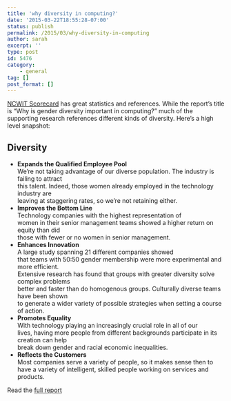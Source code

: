 ```yaml
---
title: 'why diversity in computing?'
date: '2015-03-22T18:55:28-07:00'
status: publish
permalink: /2015/03/why-diversity-in-computing
author: sarah
excerpt: ''
type: post
id: 5476
category:
    - general
tag: []
post_format: []
---
```

[NCWIT Scorecard](http://www.ncwit.org/resources/ncwit-scorecard-report-status-women-information-technology) has great statistics and references. While the report’s title is “Why is gender diversity important in computing?” much of the supporting research references different kinds of diversity. Here’s a high level snapshot:

Diversity
---------

- **Expands the Qualified Employee Pool**  
  We’re not taking advantage of our diverse population. The industry is failing to attract  
  this talent. Indeed, those women already employed in the technology industry are  
  leaving at staggering rates, so we’re not retaining either.
- **Improves the Bottom Line**  
  Technology companies with the highest representation of  
  women in their senior management teams showed a higher return on equity than did  
  those with fewer or no women in senior management.
- **Enhances Innovation**  
  A large study spanning 21 different companies showed  
  that teams with 50:50 gender membership were more experimental and more efficient.  
  Extensive research has found that groups with greater diversity solve complex problems  
  better and faster than do homogenous groups. Culturally diverse teams have been shown  
  to generate a wider variety of possible strategies when setting a course of action.
- **Promotes Equality**  
  With technology playing an increasingly crucial role in all of our  
  lives, having more people from different backgrounds participate in its creation can help  
  break down gender and racial economic inequalities.
- **Reflects the Customers**  
  Most companies serve a variety of people, so it makes sense then to have a variety of intelligent, skilled people working on services and products.

Read the [full report](http://www.ncwit.org/resources/ncwit-scorecard-report-status-women-information-technology)